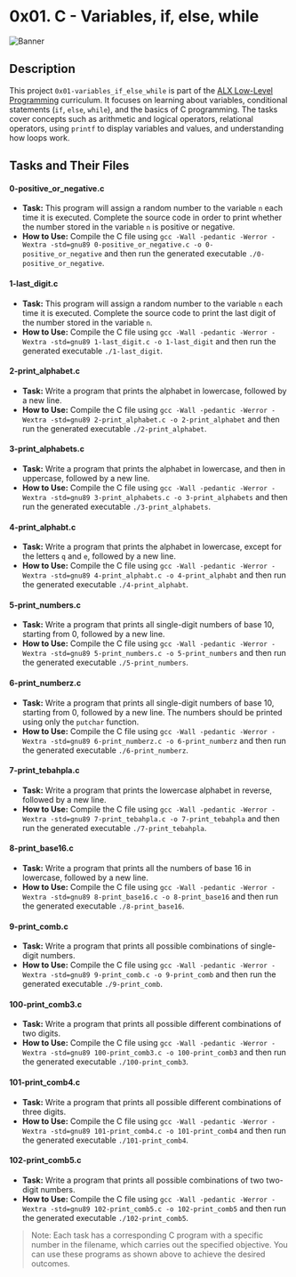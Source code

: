 # 0x01. C - Variables, if, else, while

![Banner](https://lh3.googleusercontent.com/fife/AKsag4OJJ3hgT8tkQ3fcyazOPg1dP-ljBK3dF5vwZ69yY1ROMVD_zPUr7E-WsPu0Ego7zPbG8uQK0jy1-TPsT1ef8tRekIe9rXw6vsLDvci1c2__8WpJtbE4lv3CsoPubxiLi9hWROlmYtp9ZbDVh_jh7LOrBqL1fV2xLkieZAXjjNzSd-As11uGK2NY4wGtEuKT-JTHLOdVmB8C-5kK1tiolWhUgJNKMFcdVxDZNSgyiOaCnvc_A5159eYbahgPmyZuACMKZQ5fUCrX4iGQlhAT1Pwe0qxVjnTcXTeepknGtFXwd13s3NnxQuSguPqPglzwf-zSkSNr43vPRqIe5JM__GJvu4-9AWfKrDoxOYpR2ZgHk44cHGLtEy42CRRdGS18blqCQohiC5S5W9vJF7D1ZNdOsb4qypBdxPZKMbFotG_kTRM6EwemDANHvcqP2Ss-_6nDhIqd0hAtct0Oazn_OnSK54j2TOAL2BRcrqFr-a4G1VEXKispmRKX7jYN9lyLY0QKCNbEJz__uP3QpjI_3zK48GhL2JvoORhxWEwfbzh4yUtA95hqMOPEdnCcqaznq-kJCUxQefIaAiX1ny493tOEng8qQCqHAyNpva_2Vqpfpjv6ka_2RyoN7_c7ubIKue58SbW0eDW6OhYIry1kscg-muNtGNY0cmExuokHnjmqvtHTLVq2gEguyMeY1wBgZ31fESBeGCvoY_HO8WcCSbpvDUCIZQPgyhGS1Yqyd6WroBCrlRhJgiiUvHoD5H4Awivj7oRgEE5sX9SndLhedwjABZSeTrPVgJ4vYZgaZJyJjeofID2fZ0vrV2CEkG4kfiwZpZFUMPcbUg8b29GenotywHdzYm2Pb-0bCcHcmJ2_P-dH-9nONjcWuWKDR_Ej_bJRGElLH5DAti2VFawzzUdPEd0ImqTyPtpzckogjv9aEPVLvkWeJsL2anTbcwsa5mbi6Dmn1r_81wUO6_LzIooGUD2_mn_g-SZwXaCJcPpQplIC5QHZMLAvRSiuD0wEV2-WGQ9D2PdQTFsih6ic02LFaH-sFRs2URFW4i7Fz151ptnBJX7KZdeoufa_nTRGHd9S8Bw0PJleJEn61ruZ5gqNoSj4BbVeZW0ze8TshbvNLkniyQxfszpNcuTy2zb6eaQdVpXArnwmErdwhj02pjAUAmSk7Pr3qUIS_HRj1_GNaI-axf_GvRYLhpmsZ07HRUnO8M1yVsBF6g8_iBfADYvmyyJt2i7ztseN8Bz5ZRz79CyJfoFIq-3RZx7QZme2n0t3yJzlBuHhz0-0VgbveMN16zF2H1wzHY0SIDcZ84qKk-weqeXcEoLxBb6NICW3iZUWogehizpzX9gxBRJ9bJTh2Qj9fL0GMr4DB_kfJoP9fSEoYlHii8p0n0s_pElbM5NiCaXQpJV_o9e3vuN4uIeAIxLl74QX1PA6ZThBzAG4AAHE5iftE7qDmf8FDnTNH1zNezubSfMMfATYCin1nRjrTuiB0uqf3ClAWEAAfIaoanSQ4CiwFVdj9-FHkK7m6f_7SzHnlW37yxK2o1kL3Cap5pXyqEekdgQyoW0FfjPpnNze_zGSbd8FgWJKIWQP2XhdEWnfp6j84hBw5sB4Z4le7iuysbcsKVPXV0xy6f6pW8PFtiVaomRq_iPMKSxs8fo5zBYaFjSFTYqm9AFspmmrr5KblEsuOOOJ8GufEYucSIJ0giHOpkot=w1920-h874)

## Description

This project `0x01-variables_if_else_while` is part of the [ALX Low-Level Programming](https://github.com/alamy2711/alx-low_level_programming) curriculum. It focuses on learning about variables, conditional statements (`if`, `else`, `while`), and the basics of C programming. The tasks cover concepts such as arithmetic and logical operators, relational operators, using `printf` to display variables and values, and understanding how loops work.

## Tasks and Their Files

#### 0-positive_or_negative.c
  - **Task:** This program will assign a random number to the variable `n` each time it is executed. Complete the source code in order to print whether the number stored in the variable `n` is positive or negative.
  - **How to Use:** Compile the C file using `gcc -Wall -pedantic -Werror -Wextra -std=gnu89 0-positive_or_negative.c -o 0-positive_or_negative` and then run the generated executable `./0-positive_or_negative`.

#### 1-last_digit.c
   - **Task:** This program will assign a random number to the variable `n` each time it is executed. Complete the source code to print the last digit of the number stored in the variable `n`.
   - **How to Use:** Compile the C file using `gcc -Wall -pedantic -Werror -Wextra -std=gnu89 1-last_digit.c -o 1-last_digit` and then run the generated executable `./1-last_digit`.

#### 2-print_alphabet.c
   - **Task:** Write a program that prints the alphabet in lowercase, followed by a new line.
   - **How to Use:** Compile the C file using `gcc -Wall -pedantic -Werror -Wextra -std=gnu89 2-print_alphabet.c -o 2-print_alphabet` and then run the generated executable `./2-print_alphabet`.

#### 3-print_alphabets.c
   - **Task:** Write a program that prints the alphabet in lowercase, and then in uppercase, followed by a new line.
   - **How to Use:** Compile the C file using `gcc -Wall -pedantic -Werror -Wextra -std=gnu89 3-print_alphabets.c -o 3-print_alphabets` and then run the generated executable `./3-print_alphabets`.

#### 4-print_alphabt.c
   - **Task:** Write a program that prints the alphabet in lowercase, except for the letters `q` and `e`, followed by a new line.
   - **How to Use:** Compile the C file using `gcc -Wall -pedantic -Werror -Wextra -std=gnu89 4-print_alphabt.c -o 4-print_alphabt` and then run the generated executable `./4-print_alphabt`.

#### 5-print_numbers.c
   - **Task:** Write a program that prints all single-digit numbers of base 10, starting from 0, followed by a new line.
   - **How to Use:** Compile the C file using `gcc -Wall -pedantic -Werror -Wextra -std=gnu89 5-print_numbers.c -o 5-print_numbers` and then run the generated executable `./5-print_numbers`.

#### 6-print_numberz.c
   - **Task:** Write a program that prints all single-digit numbers of base 10, starting from 0, followed by a new line. The numbers should be printed using only the `putchar` function.
   - **How to Use:** Compile the C file using `gcc -Wall -pedantic -Werror -Wextra -std=gnu89 6-print_numberz.c -o 6-print_numberz` and then run the generated executable `./6-print_numberz`.

#### 7-print_tebahpla.c
   - **Task:** Write a program that prints the lowercase alphabet in reverse, followed by a new line.
   - **How to Use:** Compile the C file using `gcc -Wall -pedantic -Werror -Wextra -std=gnu89 7-print_tebahpla.c -o 7-print_tebahpla` and then run the generated executable `./7-print_tebahpla`.

#### 8-print_base16.c
   - **Task:** Write a program that prints all the numbers of base 16 in lowercase, followed by a new line.
   - **How to Use:** Compile the C file using `gcc -Wall -pedantic -Werror -Wextra -std=gnu89 8-print_base16.c -o 8-print_base16` and then run the generated executable `./8-print_base16`.

#### 9-print_comb.c
   - **Task:** Write a program that prints all possible combinations of single-digit numbers.
   - **How to Use:** Compile the C file using `gcc -Wall -pedantic -Werror -Wextra -std=gnu89 9-print_comb.c -o 9-print_comb` and then run the generated executable `./9-print_comb`.

#### 100-print_comb3.c
   - **Task:** Write a program that prints all possible different combinations of two digits.
   - **How to Use:** Compile the C file using `gcc -Wall -pedantic -Werror -Wextra -std=gnu89 100-print_comb3.c -o 100-print_comb3` and then run the generated executable `./100-print_comb3`.

#### 101-print_comb4.c
   - **Task:** Write a program that prints all possible different combinations of three digits.
   - **How to Use:** Compile the C file using `gcc -Wall -pedantic -Werror -Wextra -std=gnu89 101-print_comb4.c -o 101-print_comb4` and then run the generated executable `./101-print_comb4`.

#### 102-print_comb5.c
   - **Task:** Write a program that prints all possible combinations of two two-digit numbers.
   - **How to Use:** Compile the C file using `gcc -Wall -pedantic -Werror -Wextra -std=gnu89 102-print_comb5.c -o 102-print_comb5` and then run the generated executable `./102-print_comb5`.

> Note: Each task has a corresponding C program with a specific number in the filename, which carries out the specified objective. You can use these programs as shown above to achieve the desired outcomes.